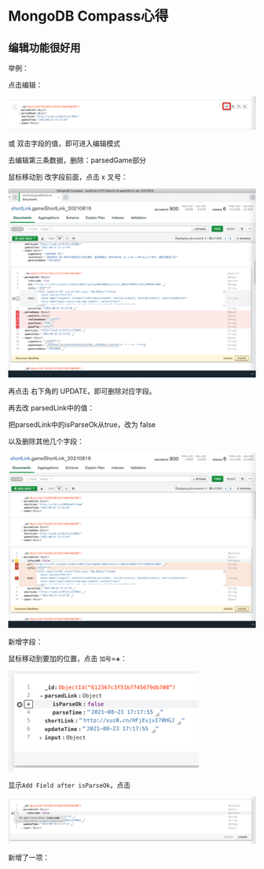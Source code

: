 # MongoDB Compass心得

## 编辑功能很好用

举例：

点击编辑：

![compass_click_edit](../../assets/img/compass_click_edit.png)

或 双击字段的值，即可进入编辑模式

去编辑第三条数据，删除：parsedGame部分

鼠标移动到 改字段前面，点击 x 叉号：

![compass_line_close_del](../../assets/img/compass_line_close_del.png)

再点击 右下角的 UPDATE，即可删除对应字段。

再去改 parsedLink中的值：

把parsedLink中的isParseOk从true，改为 false

以及删除其他几个字段：

![compass_del_many_fields](../../assets/img/compass_del_many_fields.png)

新增字段：

鼠标移动到要加的位置，点击 `加号`=`➕`：

![compass_click_add](../../assets/img/compass_click_add.png)

显示`Add Field after isParseOk`，点击

![compass_add_field_after](../../assets/img/compass_add_field_after.png)

新增了一项：

